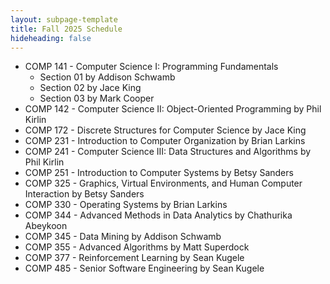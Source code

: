 ```yaml
---
layout: subpage-template
title: Fall 2025 Schedule
hideheading: false
---
```


- COMP 141 - Computer Science I: Programming Fundamentals
  - Section 01 by Addison Schwamb
  - Section 02 by Jace King
  - Section 03 by Mark Cooper
- COMP 142 - Computer Science II: Object-Oriented Programming by Phil Kirlin
- COMP 172 - Discrete Structures for Computer Science by Jace King
- COMP 231 - Introduction to Computer Organization by Brian Larkins
- COMP 241 - Computer Science III: Data Structures and Algorithms by Phil Kirlin
- COMP 251 - Introduction to Computer Systems by Betsy Sanders
- COMP 325 - Graphics, Virtual Environments, and Human Computer Interaction by Betsy Sanders
- COMP 330 - Operating Systems by Brian Larkins
- COMP 344 - Advanced Methods in Data Analytics by Chathurika Abeykoon
- COMP 345 - Data Mining by Addison Schwamb
- COMP 355 - Advanced Algorithms by Matt Superdock
- COMP 377 - Reinforcement Learning by Sean Kugele
- COMP 485 - Senior Software Engineering by Sean Kugele
